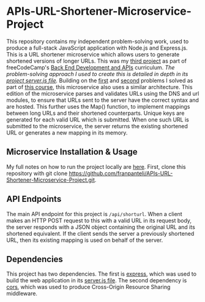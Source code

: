 # APIs-URL-Shortener-Microservice-Project

This repository contains my independent problem-solving work, used to produce a full-stack JavaScript application with Node.js and Express.js. This is a URL shortener microservice which allows users to generate shortened versions of longer URLs. This was my [third project](https://www.freecodecamp.org/learn/back-end-development-and-apis/back-end-development-and-apis-projects/url-shortener-microservice) as part of freeCodeCamp's [Back End Development and APIs](https://www.freecodecamp.org/learn/back-end-development-and-apis/#mongodb-and-mongoose) curriculum. *The problem-solving approach I used to create this is detailed in depth in its [project server.js file](https://github.com/franpanteli/APIs-URL-Shortener-Microservice-Project/blob/main/server.js).* Building on the [first](https://github.com/franpanteli/APIs-Timestamp-Microservice-Project) and [second](https://github.com/franpanteli/APIs-Request-Header-Parser-Microservice-Project) problems I solved as part of [this course](https://www.freecodecamp.org/learn/back-end-development-and-apis/#mongodb-and-mongoose), this microservice also uses a similar architecture. This edition of the microservice parses and validates URLs using the DNS and url modules, to ensure that   URLs sent to the server have the correct syntax and are hosted. This further uses the Map() function, to implement mappings between long URLs and their shortened counterparts. Unique keys are generated for each valid URL which is submitted. When one such URL is submitted to the microservice, the server  returns the existing shortened URL or generates a new mapping in its memory.

## Microservice Installation & Usage

My full notes on how to run the project locally are [here](https://github.com/franpanteli/APIs-URL-Shortener-Microservice-Project/blob/main/launching-the-app-locally.txt). First, clone this repository with git clone https://github.com/franpanteli/APIs-URL-Shortener-Microservice-Project.git.



## API Endpoints

The main API endpoint for this project is `/api/shorturl`. When a client makes an HTTP POST request to this with a valid URL in its request body, the server responds with a JSON object containing the original URL and its shortened equivalent. If the client sends the server a previously shortened URL, then its existing mapping is used on behalf of the server.

## Dependencies

This project has two dependencies. The first is [express](https://www.npmjs.com/package/express), which was used to build the web application in its [server.js file](https://github.com/franpanteli/APIs-Request-Header-Parser-Microservice-Project/blob/main/server.js). The second dependency is [cors](https://www.npmjs.com/package/cors), which was used to produce Cross-Origin Resource Sharing middleware.